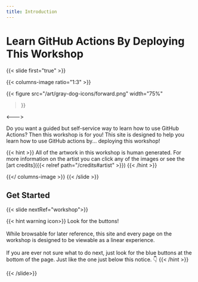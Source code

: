```yaml
---
title: Introduction
---
```


# Learn GitHub Actions By Deploying This Workshop
{{< slide first="true" >}}

{{< columns-image ratio="1:3" >}}

{{< figure
  src="/art/gray-dog-icons/forward.png"
  width="75%"
>}}

<--->


Do you want a guided but self-service way to learn how to use GitHub Actions? Then this workshop is for you!
This site is designed to help you learn how to use GitHub actions by... deploying this workshop!

{{< hint >}}
All of the artwork in this workshop is human generated. For more information on the artist you can click any of the images or see the [art credits]({{< relref path="/credits#artist" >}})
{{< /hint >}}

{{</ columns-image >}}
{{< /slide >}}

## Get Started
{{< slide nextRef="workshop">}}

{{< hint warning icon>}}
Look for the buttons!
<br /><br />
While browsable for later reference, this site and every page on the workshop is designed to be viewable as a linear experience.
<br /><br />
If you are ever not sure what to do next, just look for the blue buttons at the bottom of the page. Just
like the one just below this notice. 👇
{{< /hint >}}


{{< /slide>}}

